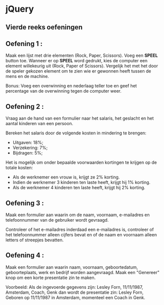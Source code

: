 # jQuery

## Vierde reeks oefeningen

## Oefening 1 :

Maak een lijst met drie elementen (Rock, Paper, Scissors). Voeg een **SPEEL** button toe. Wanneer er op **SPEEL** word gedrukt, kies de computer een element willekeurig uit (Rock, Paper of Scissors). Vergelijk het met het door de speler gekozen element om te zien wie er gewonnen heeft tussen de mens en de machine.

Bonus: Voeg een overwinning en nederlaag teller toe en geef het percentage van de overwinning tegen de computer weer.

## Oefening 2 :

Vraag aan de hand van een formulier naar het salaris, het geslacht en het aantal kinderen van een persoon.

Bereken het salaris door de volgende kosten in mindering te brengen:
- Uitgaven: 18%;
- Verzekering: 7%;
- Bijdragen: 5%;

Het is mogelijk om onder bepaalde voorwaarden kortingen te krijgen op de totale kosten:
- Als de werknemer een vrouw is, krijgt ze 2% korting.
- Indien de werknemer 3 kinderen ten laste heeft, krijgt hij 1% korting.
- Als de werknemer 4 kinderen ten laste heeft, krijgt hij 2% korting.

## Oefening 3 :

Maak een formulier aan waarin om de naam, voornaam, e-mailadres en telefoonnummer van de gebruiker wordt gevraagd.

Controleer of het e-mailadres inderdaad een e-mailadres is, controleer of het telefoonnummer alleen cijfers bevat en of de naam en voornaam alleen letters of streepjes bevatten.

## Oefening 4 :

Maak een formulier aan waarin naam, voornaam, geboortedatum, geboorteplaats, werk en bedrijf worden aangevraagd.
Maak een "Genereer" knop om een korte presentatie zin te maken.

Voorbeeld: Als de ingevoerde gegevens zijn: 
Lesley Forn, 11/11/1987, Amsterdam, Coach, Genk
dan wordt de presentatie zin:
Lesley Forn, Geboren op 11/11/1987 in Amsterdam, momenteel een Coach in Genk.